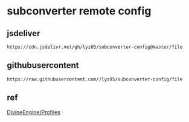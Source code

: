 # subconverter remote config

## jsdeliver 

```
https://cdn.jsdelivr.net/gh/lyz05/subconverter-config@master/file
```

## githubusercontent

```
https://raw.githubusercontent.com//lyz05/subconverter-config/file
```

## ref

[DivineEngine/Profiles](https://github.com/DivineEngine/Profiles)
